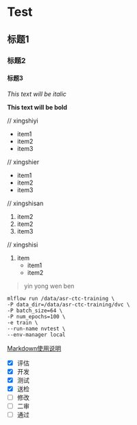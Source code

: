 # Test
## 标题1
### 标题2
#### 标题3

*This text will be italic*

**This text will be bold**

// xingshiyi
* item1
* item2
* item3      

// xingshier
- item1
- item2
- item3    

// xingshisan
1. item2
2. item2
3. item3     

// xingshisi
1. item
   + item1
   + item2


> yin yong wen ben

    mlflow run /data/asr-ctc-training \
    -P data_dir=/data/asr-ctc-training/dvc \
    -P batch_size=64 \
    -P num_epochs=100 \
    -e train \
    --run-name nvtest \
    --env-manager local

[Markdown使用说明](https://www.codenong.com/cs105974878/)

- [X] 评估
- [x] 开发
- [x] 测试
- [x] 送检
- [ ] 修改
- [ ] 二审
- [ ] 通过
